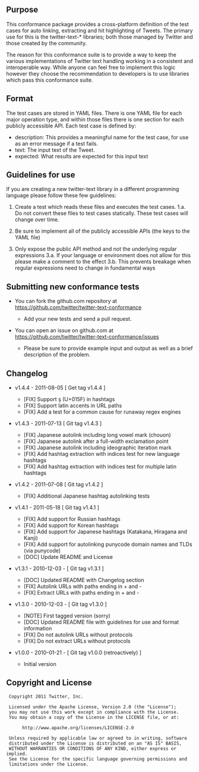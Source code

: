 
## Purpose

This conformance package provides a cross-platform definition of the test cases for auto linking, extracting and hit
highlighting of Tweets. The primary use for this is the twitter-text-* libraries; both those managed by Twitter and
those created by the community.

The reason for this conformance suite is to provide a way to keep the various implementations of Twitter text handling
working in a consistent and interoperable way. While anyone can feel free to implement this logic however they choose
the recommendation to developers is to use libraries which pass this conformance suite.

## Format

The test cases are stored in YAML files. There is one YAML file for each major operation type, and within those files
there is one section for each publicly accessible API. Each test case is defined by:

 * description: This provides a meaningful name for the test case, for use as an error message if a test fails.
 * text: The input text of the Tweet.
 * expected: What results are expected for this input text

## Guidelines for use

If you are creating a new twitter-text library in a different programming language please follow these few guidelines:

1. Create a test which reads these files and executes the test cases.
  1.a. Do not convert these files to test cases statically. These test cases will change over time.

2. Be sure to implement all of the publicly accessible APIs (the keys to the YAML file)

3. Only expose the public API method and not the underlying regular expressions
  3.a. If your language or environment does not allow for this please make a comment to the effect
  3.b. This prevents breakage when regular expressions need to change in fundamental ways

## Submitting new conformance tests

 * You can fork the github.com repository at https://github.com/twitter/twitter-text-conformance
   * Add your new tests and send a pull request.

 * You can open an issue on github.com at https://github.com/twitter/twitter-text-conformance/issues
   * Please be sure to provide example input and output as well as a brief description of the problem.

## Changelog

  * v1.4.4 - 2011-08-05 [ Get tag v1.4.4 ]
    * [FIX] Support ş (U+015F) in hashtags
    * [FIX] Support latin accents in URL paths
    * [FIX] Add a test for a common cause for runaway regex engines

  * v1.4.3 - 2011-07-13 [ Git tag v1.4.3 ]
    * [FIX] Japanese autolink including long vowel mark (chouon)
    * [FIX] Japanese autolink after a full-width exclamation point
    * [FIX] Japanese autolink including ideographic iteration mark
    * [FIX] Add hashtag extraction with indices test for new language hashtags
    * [FIX] Add hashtag extraction with indices test for multiple latin hashtags
  
  * v1.4.2 - 2011-07-08 [ Git tag v1.4.2 ]
    * [FIX] Additional Japanese hashtag autolinking tests

  * v1.4.1 - 2011-05-18 [ Git tag v1.4.1 ]
    * [FIX] Add support for Russian hashtags
    * [FIX] Add support for Korean hashtags
    * [FIX] Add support for Japanese hashtags (Katakana, Hiragana and Kanji)
    * [FIX] Add support for autolinking punycode domain names and TLDs (via punycode)
    * [DOC] Update README and License

  * v1.3.1 - 2010-12-03 - [ Git tag v1.3.1 ]
    * [DOC] Updated README with Changelog section
    * [FIX] Autolink URLs with paths ending in + and -
    * [FIX] Extract URLs with paths ending in + and -

  * v1.3.0 - 2010-12-03 - [ Git tag v1.3.0 ]
    * [NOTE] First tagged version (sorry)
    * [DOC] Updated README file with guidelines for use and format information
    * [FIX] Do not autolink URLs without protocols
    * [FIX] Do not extract URLs without protocols

  * v1.0.0 - 2010-01-21 - [ Git tag v1.0.0 (retroactively) ]
    * Initial version
    
## Copyright and License

     Copyright 2011 Twitter, Inc.
     
     Licensed under the Apache License, Version 2.0 (the "License");
     you may not use this work except in compliance with the License.
     You may obtain a copy of the License in the LICENSE file, or at:
     
          http://www.apache.org/licenses/LICENSE-2.0
     
     Unless required by applicable law or agreed to in writing, software
     distributed under the License is distributed on an "AS IS" BASIS,
     WITHOUT WARRANTIES OR CONDITIONS OF ANY KIND, either express or implied.
     See the License for the specific language governing permissions and
     limitations under the License.
